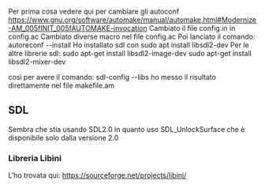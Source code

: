 Per prima cosa vedere qui per cambiare gli autoconf
https://www.gnu.org/software/automake/manual/automake.html#Modernize-AM_005fINIT_005fAUTOMAKE-invocation
Cambiato il file config.in in config.ac
Cambiato diverse macro nel file config.ac
Poi lanciato il comando:
 autoreconf --install
Ho installato sdl con
sudo apt install libsdl2-dev
Per le altre librerie sdl:
sudo apt-get install libsdl2-image-dev
sudo apt-get install libsdl2-mixer-dev

così per avere il comando:
sdl-config --libs
ho messo il risultato direttamente nel file makefile.am

## SDL
Sembra che stia usando SDL2.0 in quanto uso SDL_UnlockSurface che è disponibile solo
dalla versione 2.0

### Libreria Libini
L'ho trovata qui:
https://sourceforge.net/projects/libini/

